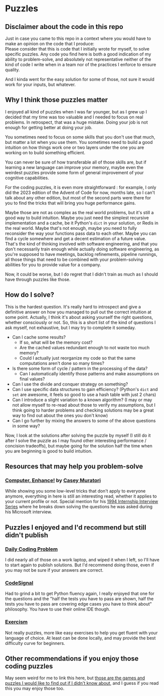 # Puzzles

## Disclaimer about the code in this repo
Just in case you came to this repo in a context where you would have to make an opinion on the code that I produce:  
Please consider that this is code that I initially wrote for myself, to solve specific puzzles. Any code you find here is both a good indication of my ability to problem-solve, and absolutely not representative neither of the kind of code I write when in a team nor of the practices I enforce to ensure quality.  

And I kinda went for the easy solution for some of those, not sure it would work for your inputs, but whatever.

## Why I think those puzzles matter
I enjoyed all kind of puzzles when I was far younger, but as I grew up I decided that my time was too valuable and I needed to focus on real problems. In retrospect, that was a huge mistake. Doing your job is not enough for getting better at doing your job.

You sometimes need to focus on some skills that you don't use that much, but matter a lot when you use them. You sometimes need to build a good intuition on how things work one or two layers under the one you are working on to build something efficient.

You can never be sure of how transferable all of those skills are, but if learning a new language can improve your memory, maybe even the weirdest puzzles provide some form of general improvement of your cognitive capabilities.

For the coding puzzles, it is even more straightforward : for example, I only did the 2023 edition of the Advent of Code for now, months late, so I can't talk about any other edition, but most of the second parts were there for you to find the tricks that will bring you huge performance gains.

Maybe those are not as complex as the real world problems, but it's still a good way to build intuition. Maybe you just need the simplest recursive implementation and a cache, be it Python's `dict` in your solution, or Redis in the real world. Maybe that's not enough, maybe you need to fully reconsider the way your functions pass data to each other. Maybe you can find a cycle somewhere and get a decent estimation of a future value. That's the kind of thinking involved with software engineering, and that you don't necessarily train enough while actually doing software engineering, as you're supposed to have meetings, backlog refinements, pipeline runnings, all those things that need to be combined with your problem-solving abilities for you to provide value for a company.

Now, it could be worse, but I do regret that I didn't train as much as I should have through puzzles like those.

## How do I solve?
This is the hardest question. It's really hard to introspect and give a definitive answer on how you managed to pull out the correct intuition at some point. Actually, I think it's about asking yourself the right questions, whether consciously or not.
So, this is a short list of the kind of questions I ask myself, not exhaustive, but I may try to complete it someday.

- Can I cache some results?
  - If so, what will be the memory cost?
  - Are the cached values redundant enough to not waste too much memory?
  - Could I actually just reorganize my code so that the same computations aren't done so many times?
- Is there some form of cycle / pattern in the processing of the data?
  - Can I automatically identify those patterns and make assumptions on final values?
- Can I use the divide and conquer strategy on something?
- Can I use specific data structures to gain efficiency? (Python's `dict` and `set` are awesome, it feels so good to use a hash table with just 2 chars)
- Can I introduce a slight variation to a known algorithm? (I may or may not allow myself to re-read about those to verify my assumptions, but I think going to harder problems and checking solutions may be a great way to find out about the ones you don't know)
- Can I go further by mixing the answers to some of the above questions in some way?

Now, I look at the solutions after solving the puzzle by myself (I still do it after I solve the puzzle as I may found other interesting performance / concision tradeoffs), but maybe going for the solution half the time when you are beginning is good to build intuition.

## Resources that may help you problem-solve
### [Computer, Enhance!](https://www.computerenhance.com/p/table-of-contents) by [Casey Muratori](https://caseymuratori.com/about)
While showing you some low-level tricks that don't apply to everyone anymore, everything in here is still an interesting read, whether it applies to your current profile or not. Special mention for his [1994 Internship Interview Series](https://www.computerenhance.com/i/99218768/internship-interview-series) where he breaks down solving the questions he was asked during his Microsoft interview.

## Puzzles I enjoyed and I'd recommend but still didn't publish
### [Daily Coding Problem ](https://www.dailycodingproblem.com/)
I did nearly all of those on a work laptop, and wiped it when I left, so I'll have to start again to publish solutions.
But I'd recommend doing those, even if you may not be sure if your answers are correct.

### [CodeSignal](https://codesignal.com/)
Had to grind a bit to get Python fluency again, I really enjoyed that one for the questions and the "half the tests you have to pass are shown, half the tests you have to pass are covering edge cases you have to think about" philosophy. You have to use their online IDE though.

### [Exercism](exercism.org)
Not really puzzles, more like easy exercises to help you get fluent with your language of choice. At least can be done locally, and may provide the best difficulty curve for beginners.

## Other recommendations if you enjoy those coding puzzles
May seem weird for me to link this here, but [those are the games and puzzles I would like to find out if I didn't know about](https://github.com/c4ffein/writings/blob/main/s/puzzles/puzzles.md), and I guess if you read this you may enjoy those too.
